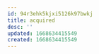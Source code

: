```yaml
---
id: 94r3ehk5kjxi5126k97bwkj
title: acquired
desc: ''
updated: 1668634415549
created: 1668634415549
---
```

